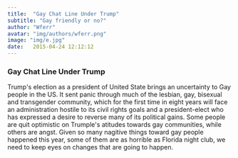 ```yaml
---
title:  "Gay Chat Line Under Trump"
subtitle: "Gay friendly or no?"
author: "Wferr"
avatar: "img/authors/wferr.png"
image: "img/e.jpg"
date:   2015-04-24 12:12:12
---
```


### Gay Chat Line Under Trump 
Trump's election as a president of United State brings an uncertainty to Gay people in the US. It sent panic through much of the lesbian, gay, bisexual and transgender community, which for the first time in eight years will face an administration hostile to its civil rights goals and a president-elect who has expressed a desire to reverse many of its political gains. Some people are quit optimistic on Trumple's atitudes towards gay communities, while others are angst. Given so many nagitive things toward gay people happened this year, some of them are as horrible as Florida night club, we need to keep eyes on changes that are going to happen.

